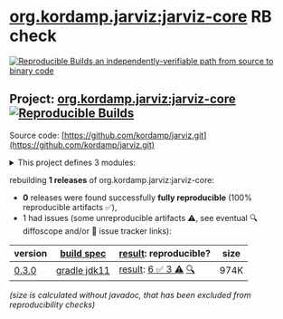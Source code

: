 [org.kordamp.jarviz:jarviz-core](https://central.sonatype.com/artifact/org.kordamp.jarviz/jarviz-core/versions) RB check
=======

[![Reproducible Builds](https://reproducible-builds.org/images/logos/rb.svg) an independently-verifiable path from source to binary code](https://reproducible-builds.org/)

## Project: [org.kordamp.jarviz:jarviz-core](https://central.sonatype.com/artifact/org.kordamp.jarviz/jarviz-core/versions) [![Reproducible Builds](https://img.shields.io/endpoint?url=https://raw.githubusercontent.com/jvm-repo-rebuild/reproducible-central/master/content/org/kordamp/jarviz/badge.json)](https://github.com/jvm-repo-rebuild/reproducible-central/blob/master/content/org/kordamp/jarviz/README.md)

Source code: [https://github.com/kordamp/jarviz.git](https://github.com/kordamp/jarviz.git)

<details><summary>This project defines 3 modules:</summary>

* [org.kordamp.jarviz:jarviz-cli](https://central.sonatype.com/artifact/org.kordamp.jarviz/jarviz-cli/overview)
* [org.kordamp.jarviz:jarviz-core](https://central.sonatype.com/artifact/org.kordamp.jarviz/jarviz-core/overview)
* [org.kordamp.jarviz:jarviz-tool-provider](https://central.sonatype.com/artifact/org.kordamp.jarviz/jarviz-tool-provider/overview)
</details>

rebuilding **1 releases** of org.kordamp.jarviz:jarviz-core:
- **0** releases were found successfully **fully reproducible** (100% reproducible artifacts :white_check_mark:),
- 1 had issues (some unreproducible artifacts :warning:, see eventual :mag: diffoscope and/or :memo: issue tracker links):

| version | [build spec](/BUILDSPEC.md) | [result](https://reproducible-builds.org/docs/jvm/): reproducible? | size |
| -- | --------- | ------ | -- |
| [0.3.0](https://central.sonatype.com/artifact/org.kordamp.jarviz/jarviz-core/0.3.0/pom) | [gradle jdk11](jarviz-0.3.0.buildspec) | [result](jarviz-core-0.3.0.buildinfo): [6 :white_check_mark:  3 :warning:](jarviz-core-0.3.0.buildcompare) [:mag:](jarviz-core-0.3.0.diffoscope) | 974K |

<i>(size is calculated without javadoc, that has been excluded from reproducibility checks)</i>
